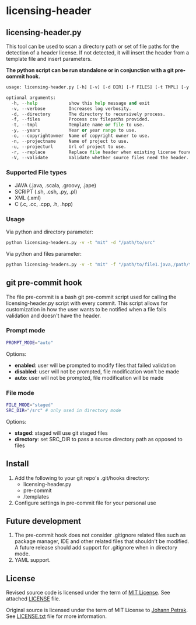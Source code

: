 # licensing-header

## licensing-header.py

This tool can be used to scan a directory path or set of file paths for the detection of a header license. If not detected, it will insert the header from a template file and insert parameters.

**The python script can be run standalone or in conjunction with a git pre-commit hook.**

```python
usage: licensing-header.py [-h] [-v] [-d DIR] [-f FILES] [-t TMPL] [-y YEARS] [-o OWNER] [-n PROJECTNAME] [-u PROJECTURL] [-r] [-V]

optional arguments:
  -h, --help            show this help message and exit
  -v, --verbose         Increases log verbosity.
  -d, --directory       The directory to recursively process.
  -f, --files           Process csv filepaths provided.
  -t, --tmpl            Template name or file to use.
  -y, --years           Year or year range to use.
  -o, --copyrightowner  Name of copyright owner to use.
  -n, --projectname     Name of project to use.
  -u, --projecturl      Url of project to use.
  -r, --replace         Replace file header when existing license found. Default is false.
  -V, --validate        Validate whether source files need the header.
```

### Supported File types

- JAVA (.java, .scala, .groovy, .jape)
- SCRIPT (.sh, .csh, .py, .pl)
- XML (.xml)
- C (.c, .cc, .cpp, .h, .hpp)

### Usage

Via python and directory parameter:

```bash
python licensing-headers.py -v -t "mit" -d "/path/to/src"
```

Via python and files parameter:

```bash
python licensing-headers.py -v -t "mit" -f "/path/to/file1.java,/path/to/file2.java,/path/to/deep/path/file3.java"
```

## git pre-commit hook

The file pre-commit is a bash git pre-commit script used for calling the licensing-header.py script with every commit. This script allows for customization in how the user wants to be notified when a file fails validation and doesn't have the header.

### Prompt mode

```bash
PROMPT_MODE="auto"
```

Options:

- **enabled**: user will be prompted to modify files that failed validation
- **disabled**: user will not be prompted, file modification won't be made
- **auto**: user will not be prompted, file modification will be made

### File mode

```bash
FILE_MODE="staged"
SRC_DIR="/src" # only used in directory mode
```

Options:

- **staged**: staged will use git staged files
- **directory**: set SRC_DIR to pass a source directory path as opposed to files

## Install

1. Add the following to your git repo's .git/hooks directory:
   - licensing-header.py
   - pre-commit
   - /templates
2. Configure settings in pre-commit file for your personal use

## Future development

1. The pre-commit hook does not consider .gitignore related files such as package manager, IDE and other related files that shouldn't be modified. A future release should add support for .gitignore when in directory mode.
2. YAML support.

## License

Revised source code is licensed under the term of [MIT License](https://en.wikipedia.org/wiki/MIT_License). See attached [LICENSE](https://github.com/crgeee/licensing-header/blob/master/LICENSE) file.

Original source is licensed under the term of MIT License to [Johann Petrak](https://github.com/johann-petrak). See [LICENSE.txt](https://github.com/johann-petrak/licenseheaders/) file for more information.
